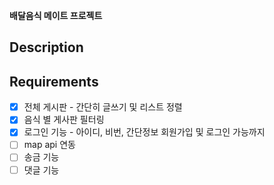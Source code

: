 **배달음식 메이트 프로젝트**

## Description

## Requirements

- [x] 전체 게시판 - 간단히 글쓰기 및 리스트 정렬
- [x] 음식 별 게사판 필터링 
- [x] 로그인 기능 - 아이디, 비번, 간단정보 회원가입 및 로그인 가능까지 
- [ ] map api 연동
- [ ] 송금 기능
- [ ] 댓글 기능
